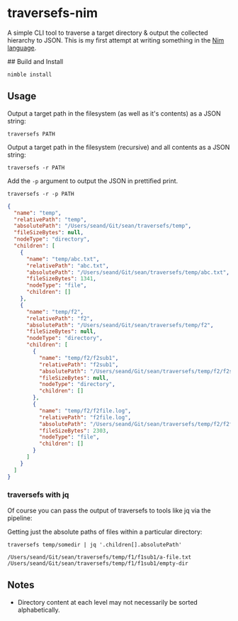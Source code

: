 # traversefs-nim

A simple CLI tool to traverse a target directory & output the collected 
hierarchy to JSON. This is my first attempt at writing something in the [Nim language](https://nim-lang.org/).

## Build and Install

`nimble install`

## Usage

Output a target path in the filesystem (as well as it's contents) as a JSON string:

`traversefs PATH`

Output a target path in the filesystem (recursive) and all contents as a JSON string:

`traversefs -r PATH`

Add the `-p` argument to output the JSON in prettified print.

`traversefs -r -p PATH`

```json
{
  "name": "temp",
  "relativePath": "temp",
  "absolutePath": "/Users/seand/Git/sean/traversefs/temp",
  "fileSizeBytes": null,
  "nodeType": "directory",
  "children": [
    {
      "name": "temp/abc.txt",
      "relativePath": "abc.txt",
      "absolutePath": "/Users/seand/Git/sean/traversefs/temp/abc.txt",
      "fileSizeBytes": 1341,
      "nodeType": "file",
      "children": []
    },
    {
      "name": "temp/f2",
      "relativePath": "f2",
      "absolutePath": "/Users/seand/Git/sean/traversefs/temp/f2",
      "fileSizeBytes": null,
      "nodeType": "directory",
      "children": [
        {
          "name": "temp/f2/f2sub1",
          "relativePath": "f2sub1",
          "absolutePath": "/Users/seand/Git/sean/traversefs/temp/f2/f2sub1",
          "fileSizeBytes": null,
          "nodeType": "directory",
          "children": []
        },
        {
          "name": "temp/f2/f2file.log",
          "relativePath": "f2file.log",
          "absolutePath": "/Users/seand/Git/sean/traversefs/temp/f2/f2file.log",
          "fileSizeBytes": 2303,
          "nodeType": "file",
          "children": []
        }
      ]
    }
  ]
}
```

### traversefs with jq

Of course you can pass the output of traversefs to tools like jq via the pipeline:

Getting just the absolute paths of files within a particular directory:

`traversefs temp/somedir | jq '.children[].absolutePath'`

```text
/Users/seand/Git/sean/traversefs/temp/f1/f1sub1/a-file.txt
/Users/seand/Git/sean/traversefs/temp/f1/f1sub1/empty-dir
```

## Notes

- Directory content at each level may not necessarily be sorted alphabetically.

